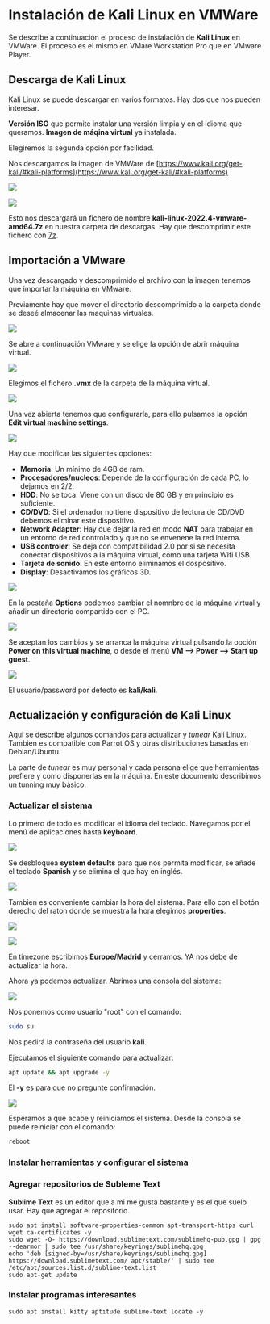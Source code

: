 # Instalación de Kali Linux en VMWare

Se describe a continuación el proceso de instalación de **Kali Linux** en VMWare. El proceso es el mismo en VMare Workstation Pro que en VMware Player.

## Descarga de Kali Linux

Kali Linux se puede descargar en varios formatos. Hay dos que nos pueden interesar.

**Versión ISO** que permite instalar una versión limpia y en el idioma que queramos.
**Imagen de máqina virtual** ya instalada.

Elegiremos la segunda opción por facilidad.

Nos descargamos la imagen de VMWare de [https://www.kali.org/get-kali/#kali-platforms](https://www.kali.org/get-kali/#kali-platforms)

![](/.gitbook/assets/kali1.png)

![](/.gitbook/assets/kali2.png)


Esto nos descargará un fichero de nombre **kali-linux-2022.4-vmware-amd64.7z** en nuestra carpeta de descargas. Hay que descomprimir este fichero con [7z](https://www.7-zip.org/download.html).

## Importación a VMware

Una vez descargado y descomprimido el archivo con la imagen tenemos que importar la máquina en VMware.

Previamente hay que mover el directorio descomprimido a la carpeta donde se deseé almacenar las maquinas virtuales.

![](/.gitbook/assets/kali3.png)

Se abre a continuación VMware y se elige la opción de abrir máquina virtual.

![](/.gitbook/assets/kali4.png)

Elegimos el fichero **.vmx** de la carpeta de la máquina virtual.

![](/.gitbook/assets/kali5.png)

Una vez abierta tenemos que configurarla, para ello pulsamos la opción **Edit virtual machine settings**.

![](/.gitbook/assets/kali6.png)

Hay que modificar las siguientes opciones:

* **Memoria**: Un mínimo de 4GB de ram.
* **Procesadores/nucleos**: Depende de la configuración de cada PC, lo dejamos en 2/2.
* **HDD**: No se toca. Viene con un disco de 80 GB y en principio es suficiente.
* **CD/DVD**: Si el ordenador no tiene dispositivo de lectura de CD/DVD debemos eliminar este dispositivo.
* **Network Adapter**: Hay que dejar la red en modo **NAT** para trabajar en un entorno de red controlado y que no se envenene la red interna.
* **USB controler**: Se deja con compatibilidad 2.0 por si se necesita conectar dispositivos a la máquina virtual, como una tarjeta Wifi USB.
* **Tarjeta de sonido**: En este entorno eliminamos el dospositivo.
* **Display**: Desactivamos los gráficos 3D.

![](/.gitbook/assets/kali7.png)

En la pestaña **Options** podemos cambiar el nomnbre de la máquina virtual y añadir un directorio compartido con el PC.

![](/.gitbook/assets/kali9.png)

Se aceptan los cambios y se arranca la máquina virtual pulsando la opción **Power on this virtual machine**, o desde el menú **VM --> Power --> Start up guest**.

![](/.gitbook/assets/kali10.png)

El usuario/password por defecto es **kali/kali**.


## Actualización y configuración de Kali Linux


Aqui se describe algunos comandos para actualizar y *tunear* Kali Linux. Tambien es compatible con Parrot OS y otras distribuciones basadas en Debian/Ubuntu.

La parte de *tunear* es muy personal y cada persona elige que herramientas prefiere y como disponerlas en la máquina. En este documento describimos un tunning muy básico.

### Actualizar el sistema

Lo primero de todo es modificar el idioma del teclado. Navegamos por el menú de aplicaciones hasta **keyboard**.

![](/.gitbook/assets/kali12.png)


Se desbloquea **system defaults** para que nos permita modificar, se añade el teclado **Spanish** y se elimina el que hay en inglés.

![](/.gitbook/assets/kali13.png)

Tambien es conveniente cambiar la hora del sistema. Para ello con el botón derecho del raton donde se muestra la hora elegimos **properties**.

![](/.gitbook/assets/kali14.png)

![](/.gitbook/assets/kali15.png)

En timezone escribimos **Europe/Madrid** y cerramos. YA nos debe de actualizar la hora.

Ahora ya podemos actualizar. Abrimos una consola del sistema:

![](/.gitbook/assets/kali11.png)

Nos ponemos como usuario "root" con el comando:

```bash
sudo su
```
Nos pedirá la contraseña del usuario **kali**.

Ejecutamos el siguiente comando para actualizar:

```bash
apt update && apt upgrade -y
```

El **-y** es para que no pregunte confirmación.

![](/.gitbook/assets/kali17.png)

Esperamos a que acabe y reiniciamos el sistema. Desde la consola se puede reiniciar con el comando:

```bash
reboot
```

### Instalar herramientas y configurar el sistema

### Agregar repositorios de Subleme Text

**Sublime Text** es un editor que a mi me gusta bastante y es el que suelo usar. Hay que agregar el repositorio.

```
sudo apt install software-properties-common apt-transport-https curl wget ca-certificates -y
sudo wget -O- https://download.sublimetext.com/sublimehq-pub.gpg | gpg --dearmor | sudo tee /usr/share/keyrings/sublimehq.gpg
echo 'deb [signed-by=/usr/share/keyrings/sublimehq.gpg] https://download.sublimetext.com/ apt/stable/' | sudo tee /etc/apt/sources.list.d/sublime-text.list
sudo apt-get update
```

### Instalar programas interesantes

```
sudo apt install kitty aptitude sublime-text locate -y 
```
